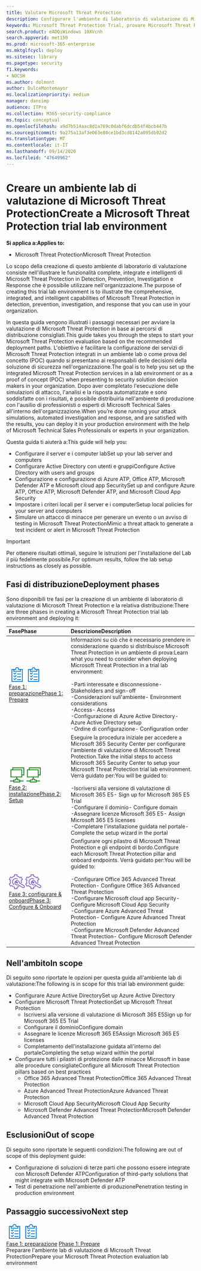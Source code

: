 ```yaml
---
title: Valutare Microsoft Threat Protection
description: Configurare l'ambiente di laboratorio di valutazione di Microsoft Threat Protection per provare come la soluzione coordinata di protezione dalle minacce progettata per proteggere dispositivi, identità, dati e applicazioni può aiutare l'organizzazione
keywords: Microsoft Threat Protection Trial, provare Microsoft Threat Protection, valutare Microsoft Threat Protection, Microsoft Threat Protection Lab, sicurezza cibernetica, Advanced Persistent Threat, Enterprise Security, dispositivi, dispositivo, identità, utenti, dati, applicazioni, incidenti, analisi automatizzata e correzione, ricerca avanzata
search.product: eADQiWindows 10XVcnh
search.appverid: met150
ms.prod: microsoft-365-enterprise
ms.mktglfcycl: deploy
ms.sitesec: library
ms.pagetype: security
f1.keywords:
- NOCSH
ms.author: dolmont
author: DulceMontemayor
ms.localizationpriority: medium
manager: dansimp
audience: ITPro
ms.collection: M365-security-compliance
ms.topic: conceptual
ms.openlocfilehash: a9d7b514aac8d1a769c0dabf6dcdb54f4bcb447b
ms.sourcegitcommit: 9a275a13af3e063e80ce1bd3cd8142a095db92d2
ms.translationtype: MT
ms.contentlocale: it-IT
ms.lasthandoff: 09/14/2020
ms.locfileid: "47649962"
---
```

# <a name="create-a-microsoft-threat-protection-trial-lab-environment"></a><span data-ttu-id="430ac-104">Creare un ambiente lab di valutazione di Microsoft Threat Protection</span><span class="sxs-lookup"><span data-stu-id="430ac-104">Create a Microsoft Threat Protection trial lab environment</span></span> 

<span data-ttu-id="430ac-105">**Si applica a:**</span><span class="sxs-lookup"><span data-stu-id="430ac-105">**Applies to:**</span></span>
- <span data-ttu-id="430ac-106">Microsoft Threat Protection</span><span class="sxs-lookup"><span data-stu-id="430ac-106">Microsoft Threat Protection</span></span>

<span data-ttu-id="430ac-107">Lo scopo della creazione di questo ambiente di laboratorio di valutazione consiste nell'illustrare le funzionalità complete, integrate e intelligenti di Microsoft Threat Protection in Detection, Prevention, Investigation e Response che è possibile utilizzare nell'organizzazione.</span><span class="sxs-lookup"><span data-stu-id="430ac-107">The purpose of creating this trial lab environment is to illustrate the comprehensive, integrated, and intelligent capabilities of Microsoft Threat Protection in detection, prevention, investigation, and response that you can use in your organization.</span></span> 

<span data-ttu-id="430ac-108">In questa guida vengono illustrati i passaggi necessari per avviare la valutazione di Microsoft Threat Protection in base ai percorsi di distribuzione consigliati.</span><span class="sxs-lookup"><span data-stu-id="430ac-108">This guide takes you through the steps to start your Microsoft Threat Protection evaluation based on the recommended deployment paths.</span></span> <span data-ttu-id="430ac-109">L'obiettivo è facilitare la configurazione dei servizi di Microsoft Threat Protection integrati in un ambiente lab o come prova del concetto (POC) quando si presentano ai responsabili delle decisioni della soluzione di sicurezza nell'organizzazione.</span><span class="sxs-lookup"><span data-stu-id="430ac-109">The goal is to help you set up the integrated Microsoft Threat Protection services in a lab environment or as a proof of concept (POC) when presenting to security solution decision makers in your organization.</span></span> <span data-ttu-id="430ac-110">Dopo aver completato l'esecuzione delle simulazioni di attacco, l'analisi e la risposta automatizzate e sono soddisfatte con i risultati, è possibile distribuirla nell'ambiente di produzione con l'ausilio di professionisti o esperti di Microsoft Technical Sales all'interno dell'organizzazione.</span><span class="sxs-lookup"><span data-stu-id="430ac-110">When you’re done running your attack simulations, automated investigation and response, and are satisfied with the results, you can deploy it in your production environment with the help of Microsoft Technical Sales Professionals or experts in your organization.</span></span> 

<span data-ttu-id="430ac-111">Questa guida ti aiuterà a:</span><span class="sxs-lookup"><span data-stu-id="430ac-111">This guide will help you:</span></span>
- <span data-ttu-id="430ac-112">Configurare il server e i computer lab</span><span class="sxs-lookup"><span data-stu-id="430ac-112">Set up your lab server and computers</span></span>
- <span data-ttu-id="430ac-113">Configurare Active Directory con utenti e gruppi</span><span class="sxs-lookup"><span data-stu-id="430ac-113">Configure Active Directory with users and groups</span></span>
- <span data-ttu-id="430ac-114">Configurazione e configurazione di Azure ATP, Office ATP, Microsoft Defender ATP e Microsoft cloud app Security</span><span class="sxs-lookup"><span data-stu-id="430ac-114">Set up and configure Azure ATP, Office ATP, Microsoft Defender ATP, and Microsoft Cloud App Security</span></span>
- <span data-ttu-id="430ac-115">Impostare i criteri locali per il server e i computer</span><span class="sxs-lookup"><span data-stu-id="430ac-115">Setup local policies for your server and computers</span></span>
- <span data-ttu-id="430ac-116">Simulare un attacco di minacce per generare un evento o un avviso di testing in Microsoft Threat Protection</span><span class="sxs-lookup"><span data-stu-id="430ac-116">Mimic a threat attack to generate a test incident or alert in Microsoft Threat Protection</span></span>

>[!IMPORTANT]
><span data-ttu-id="430ac-117">Per ottenere risultati ottimali, seguire le istruzioni per l'installazione del Lab il più fedelmente possibile.</span><span class="sxs-lookup"><span data-stu-id="430ac-117">For optimum results, follow the lab setup instructions as closely as possible.</span></span>


## <a name="deployment-phases"></a><span data-ttu-id="430ac-118">Fasi di distribuzione</span><span class="sxs-lookup"><span data-stu-id="430ac-118">Deployment phases</span></span>

<span data-ttu-id="430ac-119">Sono disponibili tre fasi per la creazione di un ambiente di laboratorio di valutazione di Microsoft Threat Protection e la relativa distribuzione:</span><span class="sxs-lookup"><span data-stu-id="430ac-119">There are three phases in creating a Microsoft Threat Protection trial lab environment and deploying it:</span></span>

|<span data-ttu-id="430ac-120">Fase</span><span class="sxs-lookup"><span data-stu-id="430ac-120">Phase</span></span> | <span data-ttu-id="430ac-121">Descrizione</span><span class="sxs-lookup"><span data-stu-id="430ac-121">Description</span></span> | 
|:-------|:-----|
| <span data-ttu-id="430ac-122">![Fase 1: preparazione](../../media/prepare.png)</span><span class="sxs-lookup"><span data-stu-id="430ac-122">![Phase 1: Prepare](../../media/prepare.png)</span></span><br>[<span data-ttu-id="430ac-123">Fase 1: preparazione</span><span class="sxs-lookup"><span data-stu-id="430ac-123">Phase 1: Prepare</span></span>](prepare-mtpeval.md)| <span data-ttu-id="430ac-124">Informazioni su ciò che è necessario prendere in considerazione quando si distribuisce Microsoft Threat Protection in un ambiente di prova:</span><span class="sxs-lookup"><span data-stu-id="430ac-124">Learn what you need to consider when deploying Microsoft Threat Protection in a trial lab environment:</span></span> <br><br><span data-ttu-id="430ac-125">-Parti interessate e disconnessione</span><span class="sxs-lookup"><span data-stu-id="430ac-125">- Stakeholders and sign-off</span></span> <br> <span data-ttu-id="430ac-126">-Considerazioni sull'ambiente</span><span class="sxs-lookup"><span data-stu-id="430ac-126">- Environment considerations</span></span> <br><span data-ttu-id="430ac-127">-Access</span><span class="sxs-lookup"><span data-stu-id="430ac-127">- Access</span></span> <br><span data-ttu-id="430ac-128">-Configurazione di Azure Active Directory</span><span class="sxs-lookup"><span data-stu-id="430ac-128">- Azure Active Directory setup</span></span> <br> <span data-ttu-id="430ac-129">-Ordine di configurazione</span><span class="sxs-lookup"><span data-stu-id="430ac-129">- Configuration order</span></span>
|  <span data-ttu-id="430ac-130">![Fase 2: installazione](../../media/setup.png)</span><span class="sxs-lookup"><span data-stu-id="430ac-130">![Phase 2: Setup](../../media/setup.png)</span></span> <br>[<span data-ttu-id="430ac-131">Fase 2: installazione</span><span class="sxs-lookup"><span data-stu-id="430ac-131">Phase 2: Setup</span></span>](setup-mtpeval.md)|  <span data-ttu-id="430ac-132">Eseguire la procedura iniziale per accedere a Microsoft 365 Security Center per configurare l'ambiente di valutazione di Microsoft Threat Protection.</span><span class="sxs-lookup"><span data-stu-id="430ac-132">Take the initial steps to access Microsoft 365 Security Center to setup your Microsoft Threat Protection trial lab environment.</span></span> <span data-ttu-id="430ac-133">Verrà guidato per:</span><span class="sxs-lookup"><span data-stu-id="430ac-133">You will be guided to:</span></span><br><br><span data-ttu-id="430ac-134">-Iscriversi alla versione di valutazione di Microsoft 365 E5</span><span class="sxs-lookup"><span data-stu-id="430ac-134">- Sign up for Microsoft 365 E5 Trial</span></span> <br>  <span data-ttu-id="430ac-135">-Configurare il dominio</span><span class="sxs-lookup"><span data-stu-id="430ac-135">- Configure domain</span></span><br><span data-ttu-id="430ac-136">-Assegnare licenze Microsoft 365 E5</span><span class="sxs-lookup"><span data-stu-id="430ac-136">- Assign Microsoft 365 E5 licenses</span></span><br><span data-ttu-id="430ac-137">-Completare l'installazione guidata nel portale</span><span class="sxs-lookup"><span data-stu-id="430ac-137">- Complete the setup wizard in the portal</span></span>|
|  <span data-ttu-id="430ac-138">![Fase 3: configurare & onboard](../../media/config-onboard.png)</span><span class="sxs-lookup"><span data-stu-id="430ac-138">![Phase 3: Configure & Onboard](../../media/config-onboard.png)</span></span> <br>[<span data-ttu-id="430ac-139">Fase 3: configurare & onboard</span><span class="sxs-lookup"><span data-stu-id="430ac-139">Phase 3: Configure & Onboard</span></span>](config-mtpeval.md) | <span data-ttu-id="430ac-140">Configurare ogni pilastro di Microsoft Threat Protection e gli endpoint di bordo.</span><span class="sxs-lookup"><span data-stu-id="430ac-140">Configure each Microsoft Threat Protection pillar and onboard endpoints.</span></span> <span data-ttu-id="430ac-141">Verrà guidato per:</span><span class="sxs-lookup"><span data-stu-id="430ac-141">You will be guided to:</span></span><br><br><span data-ttu-id="430ac-142">-Configurare Office 365 Advanced Threat Protection</span><span class="sxs-lookup"><span data-stu-id="430ac-142">- Configure Office 365 Advanced Threat Protection</span></span><br><span data-ttu-id="430ac-143">-Configurare Microsoft cloud app Security</span><span class="sxs-lookup"><span data-stu-id="430ac-143">- Configure Microsoft Cloud App Security</span></span><br><span data-ttu-id="430ac-144">-Configurare Azure Advanced Threat Protection</span><span class="sxs-lookup"><span data-stu-id="430ac-144">- Configure Azure Advanced Threat Protection</span></span><br><span data-ttu-id="430ac-145">-Configurare Microsoft Defender Advanced Threat Protection</span><span class="sxs-lookup"><span data-stu-id="430ac-145">- Configure Microsoft Defender Advanced Threat Protection</span></span> 


## <a name="in-scope"></a><span data-ttu-id="430ac-146">Nell'ambito</span><span class="sxs-lookup"><span data-stu-id="430ac-146">In scope</span></span>

<span data-ttu-id="430ac-147">Di seguito sono riportate le opzioni per questa guida all'ambiente lab di valutazione:</span><span class="sxs-lookup"><span data-stu-id="430ac-147">The following is in scope for this trial lab environment guide:</span></span>
-   <span data-ttu-id="430ac-148">Configurare Azure Active Directory</span><span class="sxs-lookup"><span data-stu-id="430ac-148">Set up Azure Active Directory</span></span>
-   <span data-ttu-id="430ac-149">Configurare Microsoft Threat Protection</span><span class="sxs-lookup"><span data-stu-id="430ac-149">Set up Microsoft Threat Protection</span></span>
    -   <span data-ttu-id="430ac-150">Iscriversi alla versione di valutazione di Microsoft 365 E5</span><span class="sxs-lookup"><span data-stu-id="430ac-150">Sign up for Microsoft 365 E5 Trial</span></span>
    -   <span data-ttu-id="430ac-151">Configurare il dominio</span><span class="sxs-lookup"><span data-stu-id="430ac-151">Configure domain</span></span>
    -   <span data-ttu-id="430ac-152">Assegnare le licenze Microsoft 365 E5</span><span class="sxs-lookup"><span data-stu-id="430ac-152">Assign Microsoft 365 E5 licenses</span></span>
    -   <span data-ttu-id="430ac-153">Completamento dell'installazione guidata all'interno del portale</span><span class="sxs-lookup"><span data-stu-id="430ac-153">Completing the setup wizard within the portal</span></span>
-   <span data-ttu-id="430ac-154">Configurare tutti i pilastri di protezione dalle minacce Microsoft in base alle procedure consigliate</span><span class="sxs-lookup"><span data-stu-id="430ac-154">Configure all Microsoft Threat Protection pillars based on best practices</span></span>
    -   <span data-ttu-id="430ac-155">Office 365 Advanced Threat Protection</span><span class="sxs-lookup"><span data-stu-id="430ac-155">Office 365 Advanced Threat Protection</span></span>
    -   <span data-ttu-id="430ac-156">Azure Advanced Threat Protection</span><span class="sxs-lookup"><span data-stu-id="430ac-156">Azure Advanced Threat Protection</span></span>
    -   <span data-ttu-id="430ac-157">Microsoft Cloud App Security</span><span class="sxs-lookup"><span data-stu-id="430ac-157">Microsoft Cloud App Security</span></span>
    -   <span data-ttu-id="430ac-158">Microsoft Defender Advanced Threat Protection</span><span class="sxs-lookup"><span data-stu-id="430ac-158">Microsoft Defender Advanced Threat Protection</span></span>

## <a name="out-of-scope"></a><span data-ttu-id="430ac-159">Esclusioni</span><span class="sxs-lookup"><span data-stu-id="430ac-159">Out of scope</span></span>

<span data-ttu-id="430ac-160">Di seguito sono riportate le seguenti condizioni:</span><span class="sxs-lookup"><span data-stu-id="430ac-160">The following are out of scope of this deployment guide:</span></span>

-   <span data-ttu-id="430ac-161">Configurazione di soluzioni di terze parti che possono essere integrate con Microsoft Defender ATP</span><span class="sxs-lookup"><span data-stu-id="430ac-161">Configuration of third-party solutions that might integrate with Microsoft Defender ATP</span></span>
-   <span data-ttu-id="430ac-162">Test di penetrazione nell'ambiente di produzione</span><span class="sxs-lookup"><span data-stu-id="430ac-162">Penetration testing in production environment</span></span>

## <a name="next-step"></a><span data-ttu-id="430ac-163">Passaggio successivo</span><span class="sxs-lookup"><span data-stu-id="430ac-163">Next step</span></span>
<span data-ttu-id="430ac-164">![Fase 1: preparazione](../../media/prepare.png)</span><span class="sxs-lookup"><span data-stu-id="430ac-164">![Phase 1: Prepare](../../media/prepare.png)</span></span> <br><span data-ttu-id="430ac-165">[Fase 1: preparazione](prepare-mtpeval.md) 
</span><span class="sxs-lookup"><span data-stu-id="430ac-165">[Phase 1: Prepare](prepare-mtpeval.md) 
</span></span><br> <span data-ttu-id="430ac-166">Preparare l'ambiente lab di valutazione di Microsoft Threat Protection</span><span class="sxs-lookup"><span data-stu-id="430ac-166">Prepare your Microsoft Threat Protection evaluation lab environment</span></span>
